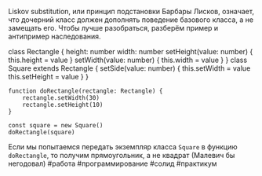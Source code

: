 Liskov substitution, или принцип подстановки Барбары Лисков, означает, что дочерний класс должен дополнять поведение базового класса, а не замещать его. Чтобы лучше разобраться, разберём пример и антипример наследования.

class Rectangle { height: number width: number setHeight(value: number) { this.height = value } setWidth(value: number) { this.width = value } } class Square extends Rectangle { setSide(value: number) { this.setWidth = value this.setHeight = value } }

```
function doRectangle(rectangle: Rectangle) {
    rectangle.setWidth(30)
    rectangle.setHeight(10)
}

const square = new Square()
doRectangle(square) 
```
Если мы попытаемся передать экземпляр класса `Square` в функцию `doRectangle`, то получим прямоугольник, а не квадрат (Малевич бы негодовал)
#работа #программирование #солид #практикум 